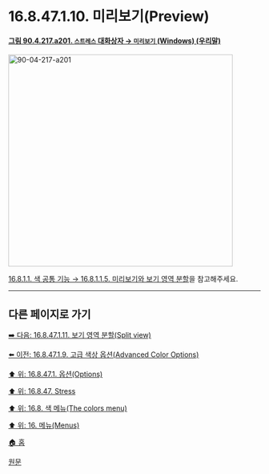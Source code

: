# 16.8.47.1.10. 미리보기(Preview)

<a id="90-04-217-a201"></a>

#### [그림 90.4.217.a201. `스트레스` 대화상자 → `미리보기` (Windows) (우리말)](./90-04-0217-stress.md#90-04-217-a201)
<img width="448" height="423" alt="90-04-217-a201" src="https://github.com/user-attachments/assets/4270f934-dec1-4d8a-a68f-fe1b99339c80" />

[16.8.1.1. 색 공통 기능 → 16.8.1.1.5. 미리보기와 보기 영역 분할](./16-08-01-01-05-preview_n_split_view.md)을 참고해주세요.

***

## 다른 페이지로 가기

[➡️ 다음: 16.8.47.1.11. 보기 영역 분할(Split view)](./16-08-47-01-11-split_view.md)

[⬅️ 이전: 16.8.47.1.9. 고급 색상 옵션(Advanced Color Options)](./16-08-47-01-09-advanced_color_options.md)

[⬆️ 위: 16.8.47.1. 옵션(Options)](./16-08-47-01-00-options.md)

[⬆️ 위: 16.8.47. Stress](./16-08-47-00-stress.md)

[⬆️ 위: 16.8. 색 메뉴(The colors menu)](./16-08-00-the-colors-menu.md)

[⬆️ 위: 16. 메뉴(Menus)](./16-00-menus.md)

[🏠 홈](./00-home.md)

[원문](https://docs.gimp.org/2.10/ko/gimp-filter-stress.html#idm33735)